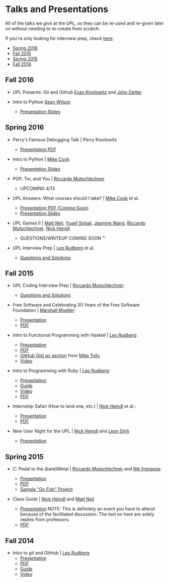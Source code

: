 # Talks and Presentations

All of the talks we give at the UPL, so they can be re-used and re-given later on without needing to re-create from scratch. 

If you're only looking for interview prep, check [here](https://github.com/UW-UPL/UPLInterviewPrep).

* [Spring 2016](#spring-2016)
* [Fall 2015](#fall-2015)
* [Spring 2015](#spring-2015)
* [Fall 2014](#fall-2014)

## Fall 2016

* UPL Presents: Git and Github [Evan Kivolowitz](https://github.com/ekivolowitz) and [John Detter](https://github.com/jdetter)

* Intro to Python [Sean Wilson](https://github.com/spwilson2)
    * [Presentation Slides](https://docs.google.com/presentation/d/1oLmcwp7vxLQaI1Mn95sd8ij_6PJgT-OuiZEWVJfJQEc/edit?usp=sharing)

## Spring 2016

* Perry's Famous Debugging Talk | Perry Kivolowitz
  * [Presentation PDF](https://github.com/UW-UPL/Talks/files/207479/Discourses.and.Dialogs.on.Debugging.pdf)

* Intro to Python | [Mike Cook](https://github.com/MikeCook9994)
  * [Presentation Slides](https://docs.google.com/presentation/d/1oLmcwp7vxLQaI1Mn95sd8ij_6PJgT-OuiZEWVJfJQEc/edit?usp=sharing)

* PGP, Tor, and You | [Riccardo Mutschlechner](https://github.com/ricky54326)
  * UPCOMING 4/13

* UPL Answers: What courses should I take? | [Mike Cook](https://github.com/MikeCook9994) et al.
  * [Presentation PDF (Coming Soon)]()  
  * [Presentation Slides](https://docs.google.com/presentation/d/1jWfoA9itefad2TlZ_bFktIgrFuHzb1_mfYxHsyS9UvU/edit?usp=sharing)

* UPL Games II | [Matt Neil](https://github.com/mjneil), [Yusef Sohail](https://github.com/squeakrats), [Jasmine Wang](https://github.com/simplywondrous), [Riccardo Mutschlechner](https://github.com/ricky54326), [Nick Heindl](https://github.com/katamaritaco)
  * QUESTIONS/WRITEUP COMING SOON :tm:

* UPL Interview Prep | [Leo Rudberg](https://github.com/LOZORD) et al.
  * [Questions and Solutions](https://github.com/UW-UPL/UPLInterviewPrep/Spring2016)


## Fall 2015

* UPL Coding Interview Prep | [Riccardo Mutschlechner](https://github.com/ricky54326):
  * [Questions and Solutions](https://github.com/UW-UPL/UPLInterviewPrep/Fall2015)

* Free Software and Celebrating 30 Years of the Free Software Foundation | [Marshall Mueller](https://github.com/marshmue):
  * [Presentation](https://docs.google.com/presentation/d/1k_uHwjWm1eCcm2mdxRhRgmAZ_2GiIltPTHdVKKya3fA/edit?usp=sharing) 
  * [PDF](https://github.com/UW-UPL/Talks/blob/master/archive/Free%20Software%20and%20Celebrating%2030%20Years%20of%20the%20FSF.pdf)

* Intro to Functional Programming with Haskell | [Leo Rudberg](https://github.com/LOZORD):
  * [Presentation](https://docs.google.com/presentation/d/1xxfZseaQncqUq3UHGbW1LeTmNsg9Voun_uDWjJf2J3I/edit?usp=sharing)
  * [PDF](https://github.com/UW-UPL/Talks/blob/master/archive/intro_to_fp.pdf)
  * [GitHub Gist w/ section](https://gist.github.com/LOZORD/9d23396e4206a5b1cb02) from [ Mike Tolly](https://github.com/mtolly)
  * [Video](https://www.youtube.com/watch?v=lvn6hpL1QAU)

* Intro to Programming with Ruby | [Leo Rudberg](https://github.com/LOZORD):
  * [Presentation](https://docs.google.com/presentation/d/12xJS1OAN2QcIPfRA99OzQq2BahW6pSEQcf5sAs6x_vg/edit?usp=sharing)
  * [Guide](https://gist.github.com/LOZORD/4125803c951334077807)
  * [Video](https://www.youtube.com/watch?v=R8cDQy9tOfs)
  * [PDF](https://github.com/UW-UPL/Talks/blob/master/archive/uplvls_learn_to_program_with_ruby.pdf)

* Internship Safari (How to land one, etc.) | [Nick Heindl](https://github.com/katamaritaco) et al.:
  * [Presentation](https://docs.google.com/presentation/d/1vROkXJTpEufwBwy89dkAk6wGmFF5ffzOvkz6f-yDdb4/edit?usp=sharing)
  * [PDF](https://github.com/UW-UPL/Talks/blob/master/archive/InternshipPresentationFall2015.pdf)

* New User Night for the UPL | [Nick Heindl](https://github.com/katamaritaco) and [Leon Dinh](https://github.com/lwdinh)
  * [Presentation](https://docs.google.com/presentation/d/1ah4n5i9OsIJUNzbXGYr3DeIli-DG8ZPquQR9EXm6hUY/edit?usp=sharing)


## Spring 2015

* C: Pedal to the (bare)Metal | [Riccardo Mutschlechner](https://github.com/Ricky54326) and [Nik Ingrassia](https://github.com/ningrassia):
  * [Presentation](https://docs.google.com/presentation/d/1BKXF8-FFSM_eFj2Ygb3z6P2Xeu_F7eLRYzxEcD8jpok/edit?usp=sharing)
  * [PDF](https://github.com/UW-UPL/Talks/blob/master/archive/UPL%20C%20Talk.pdf)
  * [Sample "Go Fish" Project](https://github.com/UW-UPL/Sample-C-Program-gofish)

* Class Guide | [Nick Heindl](https://github.com/katamaritaco) and [Matt Neil](https://github.com/mjneil)
  * [Presentation](https://docs.google.com/presentation/d/1nbUtkXpk5PHGwccQjsp1if6iSBRNPEkRsBBXd7hiPak/edit?usp=sharing) NOTE: This is definitely an event you have to attend because of the facilitated discussion. The text on here are solely replies from professors.
  * [PDF](https://github.com/UW-UPL/Talks/blob/master/archive/UPL%20CS%20Class%20Event.pdf)


## Fall 2014

* Intro to git and GitHub | [Leo Rudberg](https://github.com/LOZORD):
  * [Presentation](http://docs.google.com/presentation/d/1sYdEPNwpe8chFWLFU6kbSAnnop2ifaJGDlsY3ZagGXU/edit?usp=sharing)
  * [PDF](https://github.com/UW-UPL/Talks/blob/master/archive/uplvls_git_github.pdf)
  * [Guide](https://gist.github.com/LOZORD/3f4271e461f6d8aaa99d)
  * [Video](http://youtu.be/qmJpVoAF3OY)
